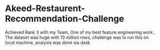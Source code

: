 # Akeed-Restaurent-Recommendation-Challenge
Achieved Rank 3 with my Team, One of my best feature engineering work , The dataset was huge with 10 million rows, challenge was to run this on local machine, analysis was done via dask
